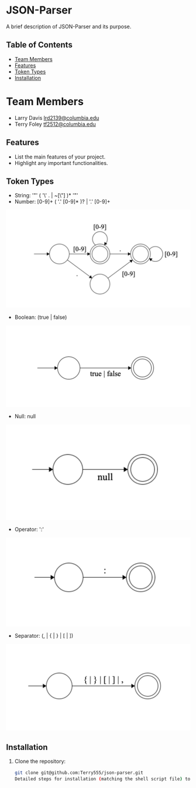 # JSON-Parser

A brief description of JSON-Parser and its purpose.

## Table of Contents
- [Team Members](#teammembers)
- [Features](#features)
- [Token Types](#tokentypes)
- [Installation](#installation)

# Team Members

- Larry Davis lrd2139@columbia.edu
- Terry Foley tf2512@columbia.edu

## Features

- List the main features of your project.
- Highlight any important functionalities.

## Token Types

- String: '"' ( '\\' . | ~[\\"] )* '"'
- Number: [0-9]+ ( '.' [0-9]* )? | '.' [0-9]+ 

![Number](images/number.png)
  
- Boolean: (true | false)
  
![Boolean](images/boolean.png)
  
- Null: null
  
![Null](images/null.png)
  
- Operator: ':'
  
![Operator](images/operator.png)
  
- Separator: (\, | \{ | \} | \[ | \])
  
![Separator](images/separator.png)
  
<!-- Identifiers will become the keys in key/value pairs in JS and Python, which will likely have
their own set of rules (eg. not starting with a number), but for this initial step we will treat all Identifiers
as Strings -->
<!-- - Example Identifier: '"' (^[A-Za-z_$][A-Za-z0-9_$]*$)|(^['"][^'"]*['"]$) '"' -->

## Installation

1. Clone the repository:
   ```bash
   git clone git@github.com:Terry555/json-parser.git
   Detailed steps for installation (matching the shell script file) to be included here later!!
